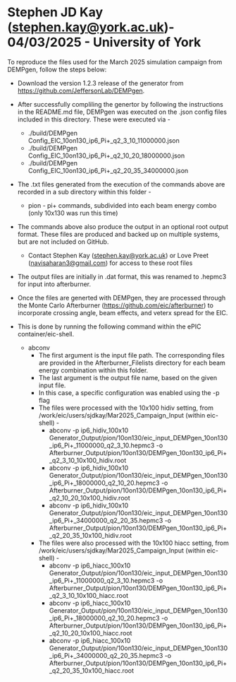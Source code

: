 # Stephen JD Kay (stephen.kay@york.ac.uk)- 04/03/2025 - University of York

To reproduce the files used for the March 2025 simulation campaign from DEMPgen, follow the steps below:

- Download the version 1.2.3 release of the generator from https://github.com/JeffersonLab/DEMPgen.

- After successfully compliling the genertor by following the instructions in the README.md file, DEMPgen was executed on the .json config files included in this directory. These were executed via -
  - ./build/DEMPgen Config_EIC_10on130_ip6_Pi+_q2_3_10_11000000.json
  - ./build/DEMPgen Config_EIC_10on130_ip6_Pi+_q2_10_20_18000000.json
  - ./build/DEMPgen Config_EIC_10on130_ip6_Pi+_q2_20_35_34000000.json

 - The .txt files generated from the execution of the commands above are recorded in a sub directory within this folder -
    - pion - pi+ commands, subdivided into each beam energy combo (only 10x130 was run this time)

- The commands above also produce the output in an optional root output format. These files are produced and backed up on multiple systems, but are not included on GitHub.
  - Contact Stephen Kay (stephen.kay@york.ac.uk) or Love Preet (navisaharan3@gmail.com) for access to these root files

- The output files are initially in .dat format, this was renamed to .hepmc3 for input into afterburner.

- Once the files are generted with DEMPgen, they are processed through the Monte Carlo Afterburner (https://github.com/eic/afterburner) to incorporate crossing angle, beam  effects, and veterx spread for the EIC.

- This is done by running the following command within the ePIC container/eic-shell. 
  - abconv 
    - The first argument is the input file path. The corresponding files are provided in the Afterburner_Filelists directory for each beam energy combination within this folder.
    - The last argument is the output file name, based on the given input file.
    - In this case, a specific configuration was enabled using the -p flag
    - The files were processed with the 10x100 hidiv setting, from /work/eic/users/sjdkay/Mar2025_Campaign_Input (within eic-shell) -
      - abconv -p ip6_hidiv_100x10 Generator_Output/pion/10on130/eic_input_DEMPgen_10on130_ip6_Pi+_11000000_q2_3_10.hepmc3 -o Afterburner_Output/pion/10on130/DEMPgen_10on130_ip6_Pi+_q2_3_10_10x100_hidiv.root
      - abconv -p ip6_hidiv_100x10 Generator_Output/pion/10on130/eic_input_DEMPgen_10on130_ip6_Pi+_18000000_q2_10_20.hepmc3 -o Afterburner_Output/pion/10on130/DEMPgen_10on130_ip6_Pi+_q2_10_20_10x100_hidiv.root
      - abconv -p ip6_hidiv_100x10 Generator_Output/pion/10on130/eic_input_DEMPgen_10on130_ip6_Pi+_34000000_q2_20_35.hepmc3 -o Afterburner_Output/pion/10on130/DEMPgen_10on130_ip6_Pi+_q2_20_35_10x100_hidiv.root
    - The files were also processed with the 10x100 hiacc setting, from /work/eic/users/sjdkay/Mar2025_Campaign_Input (within eic-shell) -
      - abconv -p ip6_hiacc_100x10 Generator_Output/pion/10on130/eic_input_DEMPgen_10on130_ip6_Pi+_11000000_q2_3_10.hepmc3 -o Afterburner_Output/pion/10on130/DEMPgen_10on130_ip6_Pi+_q2_3_10_10x100_hiacc.root
      - abconv -p ip6_hiacc_100x10 Generator_Output/pion/10on130/eic_input_DEMPgen_10on130_ip6_Pi+_18000000_q2_10_20.hepmc3 -o Afterburner_Output/pion/10on130/DEMPgen_10on130_ip6_Pi+_q2_10_20_10x100_hiacc.root
      - abconv -p ip6_hiacc_100x10 Generator_Output/pion/10on130/eic_input_DEMPgen_10on130_ip6_Pi+_34000000_q2_20_35.hepmc3 -o Afterburner_Output/pion/10on130/DEMPgen_10on130_ip6_Pi+_q2_20_35_10x100_hiacc.root

    
